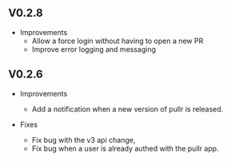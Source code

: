 ## V0.2.8

* Improvements
  * Allow a force login without having to open a new PR
  * Improve error logging and messaging

## V0.2.6

* Improvements
  * Add a notification when a new version of pullr is released.

* Fixes
  * Fix bug with the v3 api change,
  * Fix bug when a user is already authed with the pullr app.

